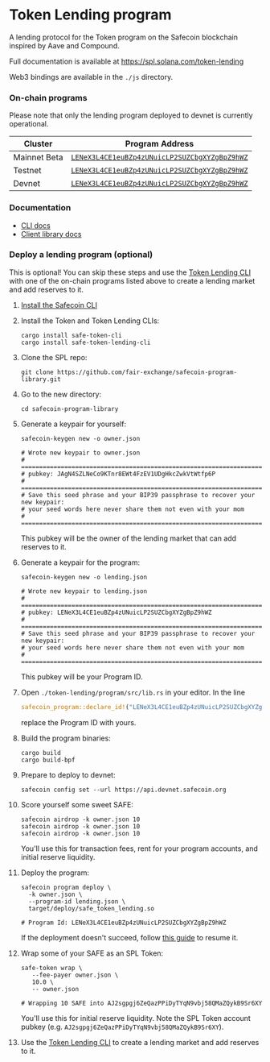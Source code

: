 # Token Lending program

A lending protocol for the Token program on the Safecoin blockchain inspired by Aave and Compound.

Full documentation is available at https://spl.solana.com/token-lending

Web3 bindings are available in the `./js` directory.

### On-chain programs

Please note that only the lending program deployed to devnet is currently operational.

| Cluster | Program Address |
| --- | --- |
| Mainnet Beta | [`LENeX3L4CE1euBZp4zUNuicLP2SUZCbgXYZgBpZ9hWZ`](https://explorer.safecoin.org/address/LENeX3L4CE1euBZp4zUNuicLP2SUZCbgXYZgBpZ9hWZ) |
| Testnet | [`LENeX3L4CE1euBZp4zUNuicLP2SUZCbgXYZgBpZ9hWZ`](https://explorer.solana.com/address/LENeX3L4CE1euBZp4zUNuicLP2SUZCbgXYZgBpZ9hWZ?cluster=testnet) |
| Devnet | [`LENeX3L4CE1euBZp4zUNuicLP2SUZCbgXYZgBpZ9hWZ`](https://explorer.solana.com/address/LENeX3L4CE1euBZp4zUNuicLP2SUZCbgXYZgBpZ9hWZ?cluster=devnet) |

### Documentation

- [CLI docs](https://github.com/fair-exchange/safecoin-program-library/tree/master/token-lending/cli)
- [Client library docs](https://solana-labs.github.io/safecoin-program-library/token-lending/)

### Deploy a lending program (optional)

This is optional! You can skip these steps and use the [Token Lending CLI](./cli/README.md) with one of the on-chain programs listed above to create a lending market and add reserves to it.

1. [Install the Safecoin CLI](https://docs.solana.com/cli/install-solana-cli-tools)

1. Install the Token and Token Lending CLIs:
   ```shell
   cargo install safe-token-cli
   cargo install safe-token-lending-cli
   ```

1. Clone the SPL repo:
   ```shell
   git clone https://github.com/fair-exchange/safecoin-program-library.git
   ```

1. Go to the new directory:
   ```shell
   cd safecoin-program-library
   ```

1. Generate a keypair for yourself:
   ```shell
   safecoin-keygen new -o owner.json

   # Wrote new keypair to owner.json
   # ================================================================================
   # pubkey: JAgN4SZLNeCo9KTnr8EWt4FzEV1UDgHkcZwkVtWtfp6P
   # ================================================================================
   # Save this seed phrase and your BIP39 passphrase to recover your new keypair:
   # your seed words here never share them not even with your mom
   # ================================================================================
   ```
   This pubkey will be the owner of the lending market that can add reserves to it.

1. Generate a keypair for the program:
   ```shell
   safecoin-keygen new -o lending.json

   # Wrote new keypair to lending.json
   # ============================================================================
   # pubkey: LENeX3L4CE1euBZp4zUNuicLP2SUZCbgXYZgBpZ9hWZ
   # ============================================================================
   # Save this seed phrase and your BIP39 passphrase to recover your new keypair:
   # your seed words here never share them not even with your mom
   # ============================================================================
   ```
   This pubkey will be your Program ID.

1. Open `./token-lending/program/src/lib.rs` in your editor. In the line
   ```rust
   safecoin_program::declare_id!("LENeX3L4CE1euBZp4zUNuicLP2SUZCbgXYZgBpZ9hWZ");
   ```
   replace the Program ID with yours.

1. Build the program binaries:
   ```shell
   cargo build
   cargo build-bpf
   ```

1. Prepare to deploy to devnet:
   ```shell
   safecoin config set --url https://api.devnet.safecoin.org
   ```

1. Score yourself some sweet SAFE:
   ```shell
   safecoin airdrop -k owner.json 10
   safecoin airdrop -k owner.json 10
   safecoin airdrop -k owner.json 10
   ```
   You'll use this for transaction fees, rent for your program accounts, and initial reserve liquidity.

1. Deploy the program:
   ```shell
   safecoin program deploy \
     -k owner.json \
     --program-id lending.json \
     target/deploy/safe_token_lending.so

   # Program Id: LENeX3L4CE1euBZp4zUNuicLP2SUZCbgXYZgBpZ9hWZ
   ```
   If the deployment doesn't succeed, follow [this guide](https://docs.solana.com/cli/deploy-a-program#resuming-a-failed-deploy) to resume it.

1. Wrap some of your SAFE as an SPL Token:
   ```shell
   safe-token wrap \
      --fee-payer owner.json \
      10.0 \
      -- owner.json

   # Wrapping 10 SAFE into AJ2sgpgj6ZeQazPPiDyTYqN9vbj58QMaZQykB9Sr6XY
   ```
   You'll use this for initial reserve liquidity. Note the SPL Token account pubkey (e.g. `AJ2sgpgj6ZeQazPPiDyTYqN9vbj58QMaZQykB9Sr6XY`).

1. Use the [Token Lending CLI](./cli/README.md) to create a lending market and add reserves to it.
